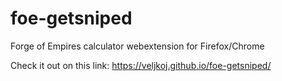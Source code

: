 # foe-getsniped
Forge of Empires calculator webextension for Firefox/Chrome

Check it out on this link:
https://veljkoj.github.io/foe-getsniped/
